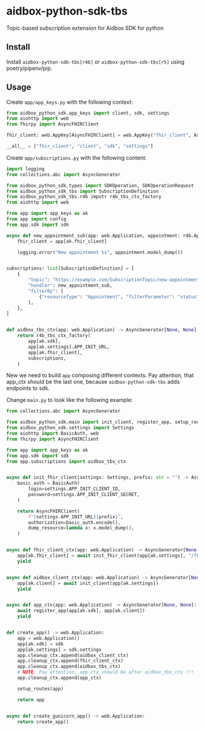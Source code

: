 # aidbox-python-sdk-tbs

Topic-based subscription extension for Aidbox SDK for python

## Install

Install `aidbox-python-sdk-tbs[r4b]` or `aidbox-python-sdk-tbs[r5]` using poetry/pipenv/pip.

## Usage

Create `app/app_keys.py` with the following context:

```python
from aidbox_python_sdk.app_keys import client, sdk, settings
from aiohttp import web
from fhirpy import AsyncFHIRClient

fhir_client: web.AppKey[AsyncFHIRClient] = web.AppKey("fhir_client", AsyncFHIRClient)

__all__ = ["fhir_client", "client", "sdk", "settings"]
```

Create `app/subscriptions.py` with the following content:

```python
import logging
from collections.abc import AsyncGenerator

from aidbox_python_sdk.types import SDKOperation, SDKOperationRequest
from aidbox_python_sdk_tbs import SubscriptionDefinition
from aidbox_python_sdk_tbs.r4b impotr r4b_tbs_ctx_factory
from aiohttp import web

from app import app_keys as ak
from app import config
from app.sdk import sdk

async def new_appointment_sub(app: web.Application, appointment: r4b.Appointment) -> None:
    fhir_client = app[ak.fhir_client]

    logging.error("New appointment %s", appointment.model_dump())


subscriptions: list[SubscriptionDefinition] = [
    {
        "topic": "https://example.com/SubscriptionTopic/new-appointment-event",
        "handler": new_appointment_sub,
        "filterBy": [
            {"resourceType": "Appointment", "filterParameter": "status", "value": "booked"}
        ],
    },
]


def aidbox_tbs_ctx(app: web.Application) -> AsyncGenerator[None, None]:
    return r4b_tbs_ctx_factory(
        app[ak.sdk],
        app[ak.settings].APP_INIT_URL,
        app[ak.fhir_client],
        subscriptions,
    )
```

New we need to build `app` composing different contexts. 
Pay attention, that app_ctx should be the last one, because `aidbox-python-sdk-tbs` adds endpoints to sdk.

Change `main.py` to look like the following example:

```python
from collections.abc import AsyncGenerator

from aidbox_python_sdk.main import init_client, register_app, setup_routes
from aidbox_python_sdk.settings import Settings
from aiohttp import BasicAuth, web
from fhirpy import AsyncFHIRClient

from app import app_keys as ak
from app.sdk import sdk
from app.subscriptions import aidbox_tbs_ctx


async def init_fhir_client(settings: Settings, prefix: str = "") -> AsyncFHIRClient:
    basic_auth = BasicAuth(
        login=settings.APP_INIT_CLIENT_ID,
        password=settings.APP_INIT_CLIENT_SECRET,
    )

    return AsyncFHIRClient(
        f"{settings.APP_INIT_URL}{prefix}",
        authorization=basic_auth.encode(),
        dump_resource=lambda x: x.model_dump(),
    )


async def fhir_client_ctx(app: web.Application) -> AsyncGenerator[None, None]:
    app[ak.fhir_client] = await init_fhir_client(app[ak.settings], "/fhir")
    yield


async def aidbox_client_ctx(app: web.Application) -> AsyncGenerator[None, None]:
    app[ak.client] = await init_client(app[ak.settings])
    yield


async def app_ctx(app: web.Application) -> AsyncGenerator[None, None]:
    await register_app(app[ak.sdk], app[ak.client])
    yield


def create_app() -> web.Application:
    app = web.Application()
    app[ak.sdk] = sdk
    app[ak.settings] = sdk.settings
    app.cleanup_ctx.append(aidbox_client_ctx)
    app.cleanup_ctx.append(fhir_client_ctx)
    app.cleanup_ctx.append(aidbox_tbs_ctx)
    # NOTE: Pay attention, app_ctx should be after aidbox_tbs_ctx !!!
    app.cleanup_ctx.append(app_ctx)

    setup_routes(app)

    return app


async def create_gunicorn_app() -> web.Application:
    return create_app()
```


